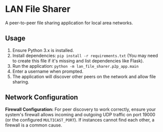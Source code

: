 # LAN File Sharer

A peer-to-peer file sharing application for local area networks.

## Usage

1.  Ensure Python 3.x is installed.
2.  Install dependencies: `pip install -r requirements.txt` (You may need to create this file if it's missing and list dependencies like Flask).
3.  Run the application: `python -m lan_file_sharer.p2p_app.main`
4.  Enter a username when prompted.
5.  The application will discover other peers on the network and allow file sharing.

## Network Configuration

**Firewall Configuration:** For peer discovery to work correctly, ensure your system's firewall allows incoming and outgoing UDP traffic on port 19000 (or the configured `MULTICAST_PORT`). If instances cannot find each other, a firewall is a common cause.
